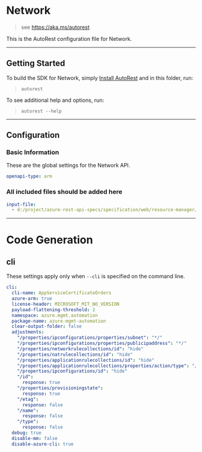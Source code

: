 # Network

> see https://aka.ms/autorest

This is the AutoRest configuration file for Network.

---

## Getting Started

To build the SDK for Network, simply [Install AutoRest](https://aka.ms/autorest/install) and in this folder, run:

> `autorest`
 
To see additional help and options, run:

> `autorest --help`

---

## Configuration

### Basic Information

These are the global settings for the Network API.

``` yaml
openapi-type: arm
```

### All included files should be added here

``` yaml
input-file:
  - d:/project/azure-rest-api-specs/specification/web/resource-manager/Microsoft.CertificateRegistration/stable/2018-02-01/AppServiceCertificateOrders.json
```

---

# Code Generation

## cli

These settings apply only when `--cli` is specified on the command line.

``` yaml $(cli)
cli:
  cli-name: AppServiceCertificateOrders
  azure-arm: true
  license-header: MICROSOFT_MIT_NO_VERSION
  payload-flattening-threshold: 2
  namespace: azure.mgmt.automation
  package-name: azure-mgmt-automation
  clear-output-folder: false
  adjustments:
    "/properties/ipconfigurations/properties/subnet": "*/"
    "/properties/ipconfigurations/properties/publicipaddress": "*/"
    "/properties/networkrulecollections/id": "hide"
    "/properties/natrulecollections/id": "hide"
    "/properties/applicationrulecollections/id": "hide"
    "/properties/applicationrulecollections/properties/action/type": "/*"
    "/properties/ipconfigurations/id": "hide"
    "/id":
      response: true
    "/properties/provisioningstate":
      response: true
    "/etag":
      response: false
    "/name":
      response: false
    "/type":
      response: false
  debug: true
  disable-mm: false
  disable-azure-cli: true
```
